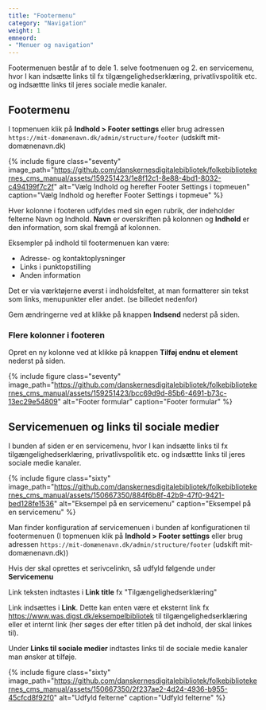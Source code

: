```yaml
---
title: "Footermenu"
category: "Navigation"
weight: 1
emneord:
- "Menuer og navigation"
---
```


Footermenuen består af to dele 1. selve footmenuen og 2. en servicemenu, hvor I kan indsætte links til fx tilgængelighedserklæring, privatlivspolitik etc. og indsættte links til jeres sociale medie kanaler.

## Footermenu

I topmenuen klik på **Indhold > Footer settings** eller brug adressen `https://mit-domænenavn.dk/admin/structure/footer` (udskift mit-domænenavn.dk)

{% include figure class="seventy" image_path="https://github.com/danskernesdigitalebibliotek/folkebibliotekernes_cms_manual/assets/159251423/1e8f12c1-8e88-4bd1-8032-c494199f7c2f" alt="Vælg Indhold og herefter Footer Settings i topmeuen" caption="Vælg Indhold og herefter Footer Settings i topmeue" %}

Hver kolonne i footeren udfyldes med sin egen rubrik, der indeholder felterne Navn og Indhold. **Navn** er overskriften på kolonnen og **Indhold** er den information, som skal fremgå af kolonnen. 

Eksempler på indhold til footermenuen kan være:

- Adresse- og kontaktoplysninger
- Links i punktopstilling
- Anden information

Det er via værktøjerne øverst i indholdsfeltet, at man formatterer sin tekst som links, menupunkter eller andet. (se billedet nedenfor)

Gem ændringerne ved at klikke på knappen **Indsend** nederst på siden.

### Flere kolonner i footeren

Opret en ny kolonne ved at klikke på knappen **Tilføj endnu et element** nederst på siden.

{% include figure class="seventy" image_path="https://github.com/danskernesdigitalebibliotek/folkebibliotekernes_cms_manual/assets/159251423/bcc69d9d-85b6-4691-b73c-13ec29e54809" alt="Footer formular" caption="Footer formular" %}

## Servicemenuen og links til sociale medier

I bunden af siden er en servicemenu, hvor I kan indsætte links til fx tilgængelighedserklæring, privatlivspolitik etc. og indsættte links til jeres sociale medie kanaler.

{% include figure class="sixty" image_path="https://github.com/danskernesdigitalebibliotek/folkebibliotekernes_cms_manual/assets/150667350/884f6b8f-42b9-47f0-9421-bed128fe1536" alt="Eksempel på en servicemenu" caption="Eksempel på en servicemenu" %}

Man finder konfiguration af servicemenuen i bunden af konfigurationen til footermenuen (I topmenuen klik på **Indhold > Footer settings** eller brug adressen `https://mit-domænenavn.dk/admin/structure/footer` (udskift mit-domænenavn.dk))

Hvis der skal oprettes et serivcelinkn, så udfyld følgende under **Servicemenu** 

Link teksten indtastes i **Link title** fx "Tilgængelighedserklæring"

Link indsættes i **Link**. Dette kan enten være et eksternt link fx https://www.was.digst.dk/eksempelbibliotek til tilgængelighedserklæring eller et internt link (her søges der efter titlen på det indhold, der skal linkes til).

Under **Links til sociale medier** indtastes links til de sociale medie kanaler man ønsker at tilføje.

{% include figure class="sixty" image_path="https://github.com/danskernesdigitalebibliotek/folkebibliotekernes_cms_manual/assets/150667350/2f237ae2-4d24-4936-b955-45cfcd8f92f0" alt="Udfyld felterne" caption="Udfyld felterne" %}
